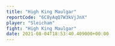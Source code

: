 ```yaml
---
title: "High King Maulgar"
reportCode: "6C8yAqQ7W3kVjJnX"
player: "Sleicham"
fight: "High King Maulgar"
date: 2021-08-04T18:53:40.409000+00:00
---
```

